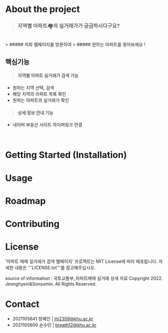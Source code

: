 # About the project


> ### 지역별 아파트🏘의 실거래가가 궁금하시다구요?
<br>
> ##### 저희 웹페이지를 방문하여
> ##### 원하는 아파트를 찾아보세요 !
<br>

## 핵심기능
> #### 지역별 아파트 실거래가 검색 기능
+ 원하는 지역 선택, 검색
+ 해당 지역의 아파트 목록 확인
+ 원하는 아파트의 실거래가 확인

> #### 상세 정보 안내 기능
+ 네이버 부동산 사이트 하이퍼링크 연결

<br>

# Getting Started (Installation)

# Usage

# Roadmap

# Contributing

# License
'아파트 매매 실거래가 검색 웹페이지' 프로젝트는 MIT License에 따라 배포됩니다.
자세한 내용은 '''LICENSE.txt'''를 참고해주십시오.


source of information : 국토교통부_아파트매매 실거래 상세 자료
Copyright 2022. Jeonghyein&Sonsumin. All Rights Reserved.

# Contact
- 2021105641 정혜인 | jhi2359@khu.ac.kr
- 2021105609 손수민 | breath12@khu.ac.kr